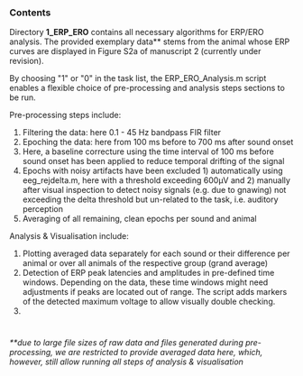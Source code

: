 ### Contents

Directory **1_ERP_ERO** contains all necessary algorithms for ERP/ERO analysis. The provided exemplary data** stems from the animal whose ERP curves are displayed in Figure S2a of manuscript 2 (currently under revision).

By choosing "1" or "0" in the task list, the ERP_ERO_Analysis.m script enables a flexible choice of pre-processing and analysis steps sections to be run.

Pre-processing steps include:
1. Filtering the data: here 0.1 - 45 Hz bandpass FIR filter
2. Epoching the data: here from 100 ms before to 700 ms after sound onset
3. Here, a baseline correcture using the time interval of 100 ms before sound onset has been applied to reduce temporal drifting of the signal
4. Epochs with noisy artifacts have been excluded 1) automatically using eeg_rejdelta.m, here with a threshold exceeding 600µV and 2) manually after visual inspection to detect noisy signals (e.g. due to gnawing) not exceeding the delta threshold but un-related to the task, i.e. auditory perception
5. Averaging of all remaining, clean epochs per sound and animal 

Analysis & Visualisation include:
1. Plotting averaged data separately for each sound or their difference per animal or over all animals of the respective group (grand average) 
2. Detection of ERP peak latencies and amplitudes in pre-defined time windows. Depending on the data, these time windows might need adjustments if peaks are located out of range. The script adds markers of the detected maximum voltage to allow visually double checking.
3.  
#

_**due to large file sizes of raw data and files generated during pre-processing, we are restricted to provide averaged data here, which, however, still allow running all steps of analysis & visualisation_

